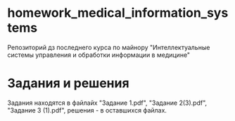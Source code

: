 # homework_medical_information_systems
Репозиторий дз последнего курса по майнору "Интеллектуальные системы управления и обработки информации в медицине"

# Задания и решения
Задания находятся в файлайх "Задание 1.pdf", "Задание 2(3).pdf", "Задание 3 (1).pdf", решения - в оставшихся файлах. 

